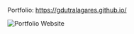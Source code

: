 Portfolio:
https://gdutralagares.github.io/


![Portfolio Website](https://github.com/gdutralagares/gdutralagares.github.io/assets/61439293/3b055f3e-9e75-4e30-9baa-5bedc8baa73a)

